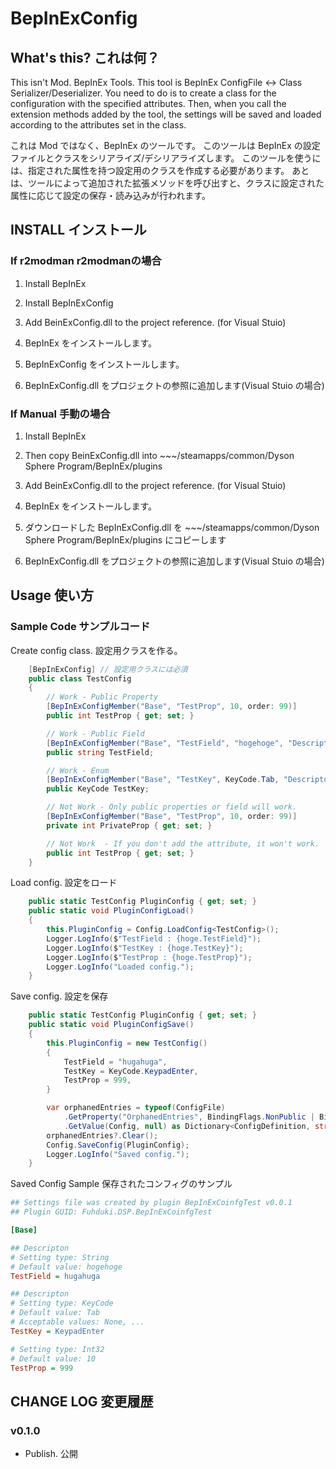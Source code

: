 # BepInExConfig

## What's this? これは何？

This isn't Mod. BepInEx Tools.
This tool is BepInEx ConfigFile <-> Class Serializer/Deserializer.
You need to do is to create a class for the configuration with the specified attributes.
Then, when you call the extension methods added by the tool, the settings will be saved and loaded according to the attributes set in the class.

これは Mod ではなく、BepInEx のツールです。
このツールは BepInEx の設定ファイルとクラスをシリアライズ/デシリアライズします。
このツールを使うには、指定された属性を持つ設定用のクラスを作成する必要があります。
あとは、ツールによって追加された拡張メソッドを呼び出すと、クラスに設定された属性に応じて設定の保存・読み込みが行われます。

## INSTALL インストール

### If r2modman r2modmanの場合
1. Install BepInEx
2. Install BepInExConfig
3. Add BeinExConfig.dll to the project reference. (for Visual Stuio)

1. BepInEx をインストールします。
2. BepInExConfig をインストールします。
3. BepInExConfig.dll をプロジェクトの参照に追加します(Visual Stuio の場合)

### If Manual 手動の場合
1. Install BepInEx
2. Then copy BeinExConfig.dll into ~~~/steamapps/common/Dyson Sphere Program/BepInEx/plugins
3. Add BeinExConfig.dll to the project reference. (for Visual Stuio)

1. BepInEx をインストールします。
2. ダウンロードした BepInExConfig.dll を ~~~/steamapps/common/Dyson Sphere Program/BepInEx/plugins にコピーします
3. BepInExConfig.dll をプロジェクトの参照に追加します(Visual Stuio の場合)

## Usage 使い方

### Sample Code サンプルコード
Create config class.
設定用クラスを作る。
``` TestConfig.cs
    [BepInExConfig] // 設定用クラスには必須
    public class TestConfig
    {
        // Work - Public Property
        [BepInExConfigMember("Base", "TestProp", 10, order: 99)]
        public int TestProp { get; set; }

        // Work - Public Field
        [BepInExConfigMember("Base", "TestField", "hogehoge", "Descripton", order: 0)]
        public string TestField;

        // Work - Enum
        [BepInExConfigMember("Base", "TestKey", KeyCode.Tab, "Descripton", order: 1)]
        public KeyCode TestKey;

        // Not Work - Only public properties or field will work.
        [BepInExConfigMember("Base", "TestProp", 10, order: 99)]
        private int PrivateProp { get; set; }

        // Not Work  - If you don't add the attribute, it won't work.
        public int TestProp { get; set; }
    }
```

Load config.
設定をロード
```LoadConfig.cs
    public static TestConfig PluginConfig { get; set; }
    public static void PluginConfigLoad()
    {
        this.PluginConfig = Config.LoadConfig<TestConfig>();
        Logger.LogInfo($"TestField : {hoge.TestField}");
        Logger.LogInfo($"TestKey : {hoge.TestKey}");
        Logger.LogInfo($"TestProp : {hoge.TestProp}");
        Logger.LogInfo("Loaded config.");
    }
```

Save config.
設定を保存
```SaveConfig.cs
    public static TestConfig PluginConfig { get; set; }
    public static void PluginConfigSave()
    {
        this.PluginConfig = new TestConfig()
        {
            TestField = "hugahuga",
            TestKey = KeyCode.KeypadEnter,
            TestProp = 999,
        }

        var orphanedEntries = typeof(ConfigFile)
            .GetProperty("OrphanedEntries", BindingFlags.NonPublic | BindingFlags.Instance)
            .GetValue(Config, null) as Dictionary<ConfigDefinition, string>;
        orphanedEntries?.Clear();
        Config.SaveConfig(PluginConfig);
        Logger.LogInfo("Saved config.");
    }
```

Saved Config Sample
保存されたコンフィグのサンプル
```config.cfg
## Settings file was created by plugin BepInExCoinfgTest v0.0.1
## Plugin GUID: Fuhduki.DSP.BepInExCoinfgTest

[Base]

## Descripton
# Setting type: String
# Default value: hogehoge
TestField = hugahuga

## Descripton
# Setting type: KeyCode
# Default value: Tab
# Acceptable values: None, ...
TestKey = KeypadEnter

# Setting type: Int32
# Default value: 10
TestProp = 999
```

## CHANGE LOG 変更履歴

### v0.1.0

 - Publish. 公開